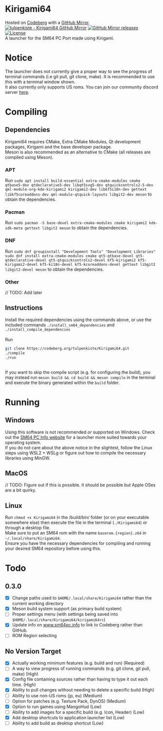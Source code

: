 # Kirigami64
Hosted on [Codeberg](https://codeberg.org/tulpenkiste/Kirigami64) with a [GitHub Mirror](https://github.com/tulpenkiste/Kirigami64). <br>
[![tulpenkiste - Kirigami64 GitHub Mirror](https://img.shields.io/static/v1?label=tulpenkiste&message=Kirigami64&color=blue&logo=github)](https://github.com/tulpenkiste/Kirigami64 "Go to GitHub mirror")
[![GitHub Mirror releases](https://img.shields.io/github/release/tulpenkiste/Kirigami64?include_prereleases=&sort=semver&color=blue)](https://github.com/tulpenkiste/Kirigami64/releases/)
[![License](https://img.shields.io/badge/License-GPL--3.0-blue)](#license)
<br>
A launcher for the SM64 PC Port made using Kirigami.
# Notice
The launcher does not currently give a proper way to see the progress of terminal commands (i.e git pull, git clone, make). It is recommended to use this with a terminal window shown. <br>
It also currently only supports US roms.
You can join our community discord server [here](https://discord.gg/Vptbbp59vQ).
# Compiling
## Dependencies
Kirigami64 requires CMake, Extra CMake Modules, Qt development packages, Kirigami and the base developer package. <br>
Meson is also recommended as an alternative to CMake (all releases are compiled using Meson).
### APT
Run `sudo apt install build-essential extra-cmake-modules cmake qtbase5-dev qtdeclarative5-dev libqt5svg5-dev qtquickcontrols2-5-dev qml-module-org-kde-kirigami2 kirigami2-dev libkf5i18n-dev gettext libkf5coreaddons-dev qml-module-qtquick-layouts libgit2-dev meson` to obtain the dependencies.
### Pacman
Run `sudo pacman -S base-devel extra-cmake-modules cmake kirigami2 kde-sdk-meta gettext libgit2 meson` to obtain the dependencies.
### DNF
Run `sudo dnf groupinstall "Development Tools" "Development Libraries"`<br>`sudo dnf install extra-cmake-modules cmake qt5-qtbase-devel qt5-qtdeclarative-devel qt5-qtquickcontrols2-devel kf5-kirigami2 kf5-kirigami2-devel kf5-ki18n-devel kf5-kcoreaddons-devel gettext libgit2 libgit2-devel meson` to obtain the dependencies.
### Other
// TODO: Add later
## Instructions
Install the required dependencies using the commands above, or use the included commands `./install_sm64_dependencies` and `./install_compile_dependencies`<br>
<br> Run
```bash
git clone https://codeberg.org/tulpenkiste/Kirigami64.git
./compile
./run
```
<br>If you want to skip the compile script (e.g. for configuring the build), you may instead run `meson build && cd build && meson compile` in the terminal and execute the binary generated within the `build` folder.
# Running
## Windows
Using this software is not recommended *or* supported on Windows. Check out the [SM64 PC Info website](https://www.sm64pc.info/) for a launcher more suited towards your operating system. <br>
If you do not care about the above notice in the slightest, follow the Linux steps using WSL2 + WSLg or figure out how to compile the necessary libraries using MinGW.
## MacOS
// TODO: Figure out if this is possible. It should be possible but Apple OSes are a bit quirky.
## Linux
Run `chmod +x Kirigami64` in the /build/bin/ folder (or on your executable somewhere else) then execute the file in the terminal (`./Kirigami64`) or through a desktop file. <br>
Make sure to put an SM64 rom with the name `baserom.{region}.z64` in `~/.local/share/Kirigami64`. <br>
Ensure you have the necessary dependencies for compiling and running your desired SM64 repository before using this.
# Todo
## 0.3.0
 - [X] Change paths used to `$HOME/.local/share/Kirigami64` rather than the current working directory
 - [X] Meson build system support (as primary build system)
 - [ ] Proper settings menu (with settings being saved into `$HOME/.local/share/Kirigami64/kirigami64rc`)
 - [X] Update info on www.sm64pc.info to link to Codeberg rather than GitHub.
 - [ ] ROM Region selecting
## No Version Target
 - [X] Actually working minimum features (e.g. build and run) (Required)
 - [ ] A way to view progress of running commands (e.g. git clone, git pull, make) (High)
 - [X] Config file containing sources rather than having to type it out each time. (High)
 - [X] Ability to pull changes without needing to delete a specific build (High)
 - [ ] Ability to use non-US roms (jp, eu) (Medium)
 - [ ] Option for patches (e.g. Texture Pack, DynOS) (Medium)
 - [X] Option to run games using MangoHud (Low)
 - [ ] Ability to add images for a specific build (e.g. Icon, Header) (Low)
 - [X] Add desktop shortcuts to application launcher list (Low)
 - [ ] Ability to add build as desktop shortcut (Low)
